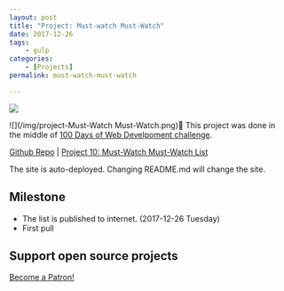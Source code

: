 ```yaml
---
layout: post
title: "Project: Must-watch Must-Watch"
date: 2017-12-26
tags: 
	- gulp
categories: 
	- [Projects]
permalink: must-watch-must-watch

---
```


<a href="http://mustwatch.yingjiehu.com"><img src="https://img.shields.io/badge/Must-Watch-ff69b4.svg" style="border:0px;"></a>

<!-- more -->
![](/img/project-Must-Watch Must-Watch.png)
This project was done in the middle of [100 Days of Web Develpoment challenge](/100-Days-Of-Web-Development-Round-1/).

[Github Repo](https://github.com/huyingjie/must-watch-must-watch) | [Project 10: Must-Watch Must-Watch List](http://mustwatch.yingjiehu.com/)

The site is auto-deployed. Changing README.md will change the site.

## Milestone

* The list is published to internet. (2017-12-26 Tuesday)
* First pull

## Support open source projects

<a href="https://www.patreon.com/bePatron?u=9003086" data-patreon-widget-type="become-patron-button">Become a Patron!</a><script async src="https://c6.patreon.com/becomePatronButton.bundle.js"></script>